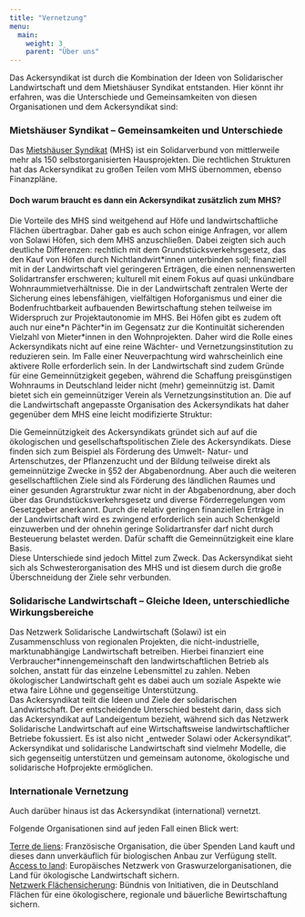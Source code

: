 ```yaml
---
title: "Vernetzung"
menu:
  main:
    weight: 3
    parent: "Über uns"
---
```


Das Ackersyndikat ist durch die Kombination der Ideen von Solidarischer Landwirtschaft und dem Mietshäuser Syndikat entstanden. Hier könnt ihr erfahren, was die Unterschiede und Gemeinsamkeiten von diesen Organisationen und dem Ackersyndikat sind:

### Mietshäuser Syndikat – Gemeinsamkeiten und Unterschiede

Das [Mietshäuser Syndikat](https://syndikat.org) (MHS) ist ein Solidarverbund von mittlerweile mehr als 150 selbstorganisierten Hausprojekten. Die rechtlichen Strukturen hat das Ackersyndikat zu großen Teilen vom MHS übernommen, ebenso Finanzpläne.

#### Doch warum braucht es dann ein Ackersyndikat zusätzlich zum MHS?

Die Vorteile des MHS sind weitgehend auf Höfe und landwirtschaftliche Flächen übertragbar. Daher gab es auch schon einige Anfragen, vor allem von Solawi Höfen, sich dem MHS anzuschließen. Dabei zeigten sich auch deutliche Differenzen: rechtlich mit dem Grundstücksverkehrsgesetz, das den Kauf von Höfen durch Nichtlandwirt\*innen unterbinden soll; finanziell mit in der Landwirtschaft viel geringeren Erträgen, die einen nennenswerten Solidartransfer erschweren; kulturell mit einem Fokus auf quasi unkündbare Wohnraummietverhältnisse. Die in der Landwirtschaft zentralen Werte der Sicherung eines lebensfähigen, vielfältigen Hoforganismus und einer die Bodenfruchtbarkeit aufbauenden Bewirtschaftung stehen teilweise im Widerspruch zur Projektautonomie im MHS. Bei Höfen gibt es zudem oft auch nur eine\*n Pächter\*in im Gegensatz zur die Kontinuität sicherenden Vielzahl von Mieter\*innen in den Wohnprojekten. Daher wird die Rolle eines Ackersyndikats nicht auf eine reine Wächter- und Vernetzungsinstitution zu reduzieren sein. Im Falle einer Neuverpachtung wird wahrscheinlich eine aktivere Rolle erforderlich sein. In der Landwirtschaft sind zudem Gründe für eine Gemeinnützigkeit gegeben, während die Schaffung preisgünstigen Wohnraums in Deutschland leider nicht (mehr) gemeinnützig ist. Damit bietet sich ein gemeinnütziger Verein als Vernetzungsinstitution an. Die auf die Landwirtschaft angepasste Organisation des Ackersyndikats hat daher gegenüber dem MHS eine leicht modifizierte Struktur:

Die Gemeinnützigkeit des Ackersyndikats gründet sich auf auf die ökologischen und gesellschaftspolitischen Ziele des Ackersyndikats. Diese finden sich zum Beispiel als Förderung des Umwelt- Natur- und Artenschutzes, der Pflanzenzucht und der Bildung teilweise direkt als gemeinnützige Zwecke in §52 der Abgabenordnung. Aber auch die weiteren gesellschaftlichen Ziele sind als Förderung des ländlichen Raumes und einer gesunden Agrarstruktur zwar nicht in der Abgabenordnung, aber doch über das Grundstücksverkehrsgesetz und diverse Förderregelungen vom Gesetzgeber anerkannt. Durch die relativ geringen finanziellen Erträge in der Landwirtschaft wird es zwingend erforderlich sein auch Schenkgeld einzuwerben und der ohnehin geringe Solidartransfer darf nicht durch Besteuerung belastet werden. Dafür schafft die Gemeinnützigkeit eine klare Basis.  
Diese Unterschiede sind jedoch Mittel zum Zweck. Das Ackersyndikat sieht sich als Schwesterorganisation des MHS und ist diesem durch die große Überschneidung der Ziele sehr verbunden.

### Solidarische Landwirtschaft – Gleiche Ideen, unterschiedliche Wirkungsbereiche

Das Netzwerk Solidarische Landwirtschaft (Solawi) ist ein Zusammenschluss von regionalen Projekten, die nicht-industrielle, marktunabhängige Landwirtschaft betreiben. Hierbei finanziert eine Verbraucher\*innengemeinschaft den landwirtschaftlichen Betrieb als solchen, anstatt für das einzelne Lebensmittel zu zahlen. Neben ökologischer Landwirtschaft geht es dabei auch um soziale Aspekte wie etwa faire Löhne und gegenseitige Unterstützung.  
Das Ackersyndikat teilt die Ideen und Ziele der solidarischen Landwirtschaft. Der entscheidende Unterschied besteht darin, dass sich das Ackersyndikat auf Landeigentum bezieht, während sich das Netzwerk Solidarische Landwirtschaft auf eine Wirtschaftsweise landwirtschaftlicher Betriebe fokussiert. Es ist also nicht „entweder Solawi oder Ackersyndikat“. Ackersyndikat und solidarische Landwirtschaft sind vielmehr Modelle, die sich gegenseitig unterstützen und gemeinsam autonome, ökologische und solidarische Hofprojekte ermöglichen.

### Internationale Vernetzung

Auch darüber hinaus ist das Ackersyndikat (international) vernetzt.

Folgende Organisationen sind auf jeden Fall einen Blick wert:

[Terre de liens](https://terredeliens.org/): Französische Organisation, die über Spenden Land kauft und dieses dann unverkäuflich für biologischen Anbau zur Verfügung stellt.  
[Access to land](https://www.accesstoland.eu/): Europäisches Netzwerk von Graswurzelorganisationen, die Land für ökologische Landwirtschaft sichern.  
[Netzwerk Flächensicherung](http://www.zugangzuland.de): Bündnis von Initiativen, die in Deutschland Flächen für eine ökologischere, regionale und bäuerliche Bewirtschaftung sichern.
